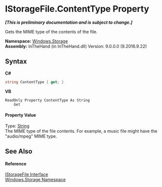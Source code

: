 # IStorageFile.ContentType Property 
 _**\[This is preliminary documentation and is subject to change.\]**_

Gets the MIME type of the contents of the file.

**Namespace:**&nbsp;<a href="N_Windows_Storage">Windows.Storage</a><br />**Assembly:**&nbsp;InTheHand (in InTheHand.dll) Version: 9.0.0.0 (9.2016.9.22)

## Syntax

**C#**<br />
``` C#
string ContentType { get; }
```

**VB**<br />
``` VB
ReadOnly Property ContentType As String
	Get
```


#### Property Value
Type: <a href="http://msdn2.microsoft.com/en-us/library/s1wwdcbf" target="_blank">String</a><br />The MIME type of the file contents. For example, a music file might have the "audio/mpeg" MIME type.

## See Also


#### Reference
<a href="T_Windows_Storage_IStorageFile">IStorageFile Interface</a><br /><a href="N_Windows_Storage">Windows.Storage Namespace</a><br />